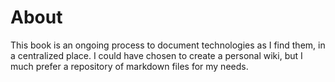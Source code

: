 # About

This book is an ongoing process to document technologies as I find them, in a
centralized place. I could have chosen to create a personal wiki, but I much
prefer a repository of markdown files for my needs.
